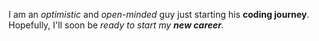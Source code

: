 I am an _optimistic_ and _open-minded_ guy just starting his **coding journey**.
Hopefully, I'll soon be _ready to start my **new career**._
